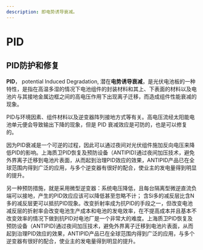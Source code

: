 ```yaml
---
description: 即电势诱导衰减。
---
```


# PID

## PID防护和修复

**PID**， potential Induced Degradation, 潜在**电势诱导衰减**，是光伏电池板的一种特性，是指在高温多湿的情况下电池组件的封装材料和其上、下表面的材料以及电池片与其接地金属边框之间的高电压作用下出现离子迁移，而造成组件性能衰减的现象。

PID与环境因素、组件材料以及逆变器阵列接地方式等有关。高电压流经太阳能电池单元便会导致输出下降的现象，但是 PID 衰减效应是可防的，也是可以修复的。

因为PID衰减是一个可逆的过程，因此可以通过夜间对光伏组件施加反向电压来降低PID的影响。上海质卫PID恢复及预防设备（ANTIPID)通过夜间加压技术，避免外界离子迁移到电池片表面，从而起到治理PID效应的效果，ANTIPID产品已在全球范围内得到广泛的应用，与多个逆变器有很好的配合，使业主的发电量得到明显的提升。

&#x20;另一种预防措施，就是采用微型逆变器：系统电压降低，且每台隔离型微逆直流负端可以接地，产生的PID效应应该可以降低甚至忽略不计； 含Si多的减反层比含N多的减反层更可以抵抗PID现象。改变折射率成为抗PID的手段之一，但改变电池减反层的折射率会改变电池生产成本和电池的发电效率，在不提高成本并且基本不改变效率的情况下做到抗PID对电池厂是一个非常大的难度。上海质卫PID恢复及预防设备（ANTIPID)通过夜间加压技术，避免外界离子迁移到电池片表面，从而起到治理PID效应的效果，ANTIPID产品已在全球范围内得到广泛的应用，与多个逆变器有很好的配合，使业主的发电量得到明显的提升。

